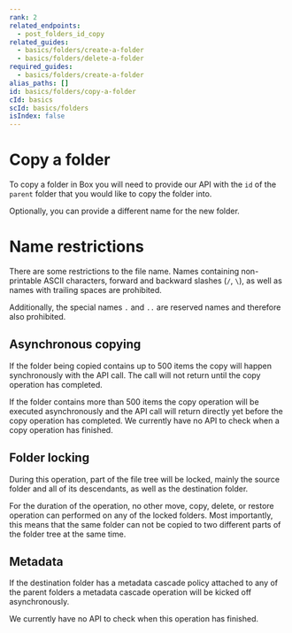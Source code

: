 ```yaml
---
rank: 2
related_endpoints:
  - post_folders_id_copy
related_guides:
  - basics/folders/create-a-folder
  - basics/folders/delete-a-folder
required_guides:
  - basics/folders/create-a-folder
alias_paths: []
id: basics/folders/copy-a-folder
cId: basics
scId: basics/folders
isIndex: false
---
```


# Copy a folder

To copy a folder in Box you will need to provide our API with the `id` of the
`parent` folder that you would like to copy the folder into.

<Samples id='post_folders_id_copy' >

</Samples>

Optionally, you can provide a different name for the new folder.

<Samples id='post_folders_id_copy' variant='with_name' />

<Message>

# Name restrictions

There are some restrictions to the file name. Names containing non-printable
ASCII characters, forward and backward slashes (`/`, `\`), as well as names
with trailing spaces are prohibited.

Additionally, the special names `.` and `..` are reserved names and therefore
also prohibited.

</Message>

## Asynchronous copying

If the folder being copied contains up to 500 items the copy will happen
synchronously with the API call. The call will not return until the copy
operation has completed.

If the folder contains more than 500 items the copy operation will be executed
asynchronously and the API call will return directly yet before the copy
operation has completed. We currently have no API to check when a copy operation
has finished.

## Folder locking

During this operation, part of the file tree will be locked, mainly the source
folder and all of its descendants, as well as the destination folder.

For the duration of the operation, no other move, copy, delete, or restore
operation can performed on any of the locked folders. Most importantly, this
means that the same folder can not be copied to two different parts of the
folder tree at the same time.

## Metadata

If the destination folder has a metadata cascade policy attached to any of the
parent folders a metadata cascade operation will be kicked off asynchronously.

We currently have no API to check when this operation has finished.
